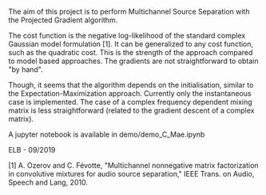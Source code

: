 The aim of this project is to perform Multichannel Source Separation with the Projected Gradient algorithm.

The cost function is the negative log-likelihood of the standard complex Gaussian model formulation [1].
It can be generalized to any cost function, such as the quadratic cost. This is the strength of the approach 
compared to model based approaches.
The gradients are not straightforward to obtain "by hand".

Though, it seems that the algorithm depends on the initialisation, similar to the Expectation-Maximization approach.
Currently only the instantaneous case is implemented. 
The case of a complex frequency dependent mixing matrix is less straightforward 
(related to the gradient descent of a complex matrix).

A jupyter notebook is available in demo/demo_C_Mae.ipynb

ELB - 09/2019

[1] A. Ozerov and C. Févotte, 
"Multichannel nonnegative matrix factorization in convolutive mixtures for audio source separation," 
IEEE Trans. on Audio, Speech and Lang, 2010.
